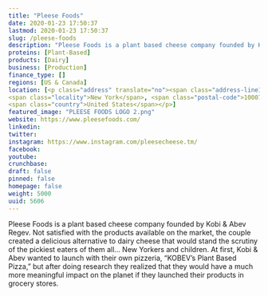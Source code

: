 ```yaml
---
title: "Pleese Foods"
date: 2020-01-23 17:50:37
lastmod: 2020-01-23 17:50:37
slug: /pleese-foods
description: "Pleese Foods is a plant based cheese company founded by Kobi & Abev Regev.  Not satisfied with the products available on the market, the couple created a delicious alternative to dairy cheese that would stand the scrutiny of the pickiest eaters of them all… New Yorkers and children. At first, Kobi & Abev wanted to launch with their own pizzeria, “KOBEV’s Plant Based Pizza,” but after doing research they realized that they would have a much more meaningful impact on the planet if they launched their products in grocery stores."
proteins: [Plant-Based]
products: [Dairy]
business: [Production]
finance_type: []
regions: [US & Canada]
location: [<p class="address" translate="no"><span class="address-line1">Broadway</span><br>
<span class="locality">New York</span>, <span class="postal-code">10007</span><br>
<span class="country">United States</span></p>]
featured_image: "PLEESE FOODS LOGO 2.png"
website: https://www.pleesefoods.com/
linkedin: 
twitter: 
instagram: https://www.instagram.com/pleesecheese.tm/
facebook: 
youtube: 
crunchbase: 
draft: false
pinned: false
homepage: false
weight: 5000
uuid: 5606
---
```

Pleese Foods is a plant based cheese company founded by Kobi & Abev Regev.  Not satisfied with the products available on the market, the couple created a delicious alternative to dairy cheese that would stand the scrutiny of the pickiest eaters of them all… New Yorkers and children. At first, Kobi & Abev wanted to launch with their own pizzeria, “KOBEV’s Plant Based Pizza,” but after doing research they realized that they would have a much more meaningful impact on the planet if they launched their products in grocery stores.
